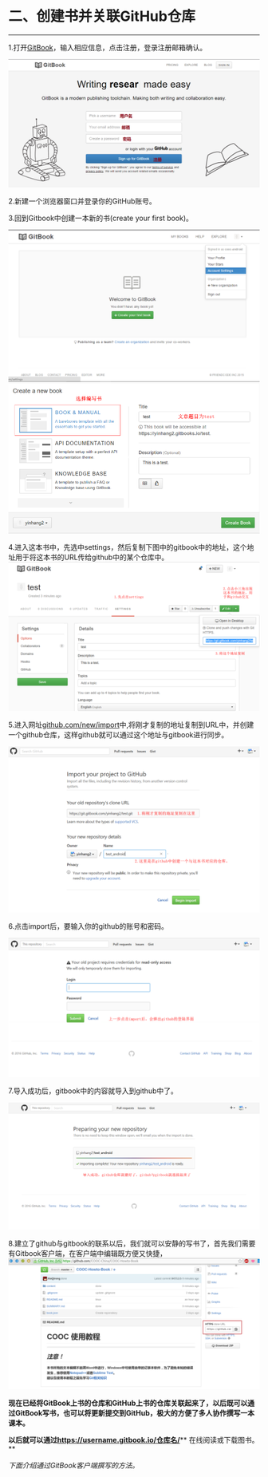 # 二、创建书并关联GitHub仓库

---

1.打开[GitBook](https://www.gitbook.com)，输入相应信息，点击注册，登录注册邮箱确认。

![注册](../images/signup.png)

2.新建一个浏览器窗口并登录你的GitHub账号。

3.回到Gitbook中创建一本新的书(create your first book)。

![Account Settings](../images/account_setting.png)
![test1](/assets/test1.png)

4.进入这本书中，先选中settings，然后复制下图中的gitbook中的地址，这个地址用于将这本书的URL传给github中的某个仓库中。
![test2](/assets/test2.png)

5.进入网址[github.com/new/import](https://github.com/new/import)中,将刚才复制的地址复制到URL中，并创建一个github仓库，这样github就可以通过这个地址与gitbook进行同步。

![test3](/assets/test3.png)

6.点击import后，要输入你的github的账号和密码。

![test4](/assets/test4.png)

7.导入成功后，gitbook中的内容就导入到github中了。

![test5](/assets/test5.png)

8.建立了github与gitbook的联系以后，我们就可以安静的写书了，首先我们需要有Gitbook客户端，在客户端中编辑既方便又快捷，
![Address](../images/book_github.png)

**现在已经将GitBook上书的仓库和GitHub上书的仓库关联起来了，以后既可以通过GitBook写书，也可以将更新提交到GitHub，极大的方便了多人协作撰写一本课本。**

**以后就可以通过**[**https:\/\/username.gitbook.io\/仓库名\/**](https://username.gitbook.io/仓库名/)** 在线阅读或下载图书。**

_下面介绍通过GitBook客户端撰写的方法。_

